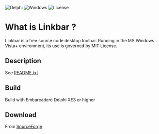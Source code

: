 


![Delphi](https://img.shields.io/badge/Delphi-XE3-red.svg)
![Windows](https://img.shields.io/badge/Windows-Vista--10-blue.svg)
![License](https://img.shields.io/badge/license-MIT-brightgreen.svg)


What is Linkbar ?
===============================
Linkbar is a free source code desktop toolbar. Running in the MS Windows Vista+ environment, its use is governed by
MIT License.

Description
-------------------------------
See [README.txt](https://github.com/ATGH15102AFMLD/Linkbar/blob/master/exe/README.txt)

Build
-------------------------------
Build with Embarcadero Delphi XE3 or higher

Download
-------------------------------
From [SourceForge](https://sourceforge.net/projects/linkbar/)
